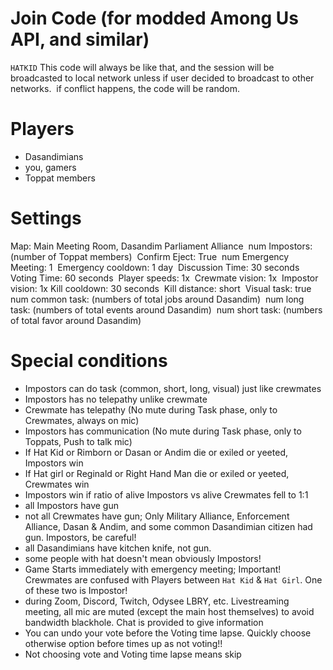 # Join Code (for modded Among Us API, and similar)
`HATKID` This code will always be like that, and the session will be broadcasted to local network unless if user decided to broadcast to other networks.
​
if conflict happens, the code will be random.
# Players
- Dasandimians
- you, gamers
- Toppat members
​
# Settings
Map: Main Meeting Room, Dasandim Parliament Alliance
​
num Impostors: (number of Toppat members)
​
Confirm Eject: True
​
num Emergency Meeting: 1
​
Emergency cooldown: 1 day
​
Discussion Time: 30 seconds
​
Voting Time: 60 seconds
​
Player speeds: 1x
​
Crewmate vision: 1x
​
Impostor vision: 1x
​
Kill cooldown: 30 seconds
​
Kill distance: short
​
Visual task: true
​
num common task: (numbers of total jobs around Dasandim)
​
num long task: (numbers of total events around Dasandim)
​
num short task: (numbers of total favor around Dasandim)
​
# Special conditions
- Impostors can do task (common, short, long, visual) just like crewmates
- Impostors has no telepathy unlike crewmate
- Crewmate has telepathy (No mute during Task phase, only to Crewmates, always on mic)
- Impostors has communication (No mute during Task phase, only to Toppats, Push to talk mic)
- If Hat Kid or Rimborn or Dasan or Andim die or exiled or yeeted, Impostors win
- If Hat girl or Reginald or Right Hand Man die or exiled or yeeted, Crewmates win
- Impostors win if ratio of alive Impostors vs alive Crewmates fell to 1:1
- all Impostors have gun
- not all Crewmates have gun; Only Military Alliance, Enforcement Alliance, Dasan & Andim, and some common Dasandimian citizen had gun. Impostors, be careful!
- all Dasandimians have kitchen knife, not gun.
- some people with hat doesn't mean obviously Impostors!
- Game Starts immediately with emergency meeting; Important! Crewmates are confused with Players between `Hat Kid` & `Hat Girl`. One of these two is Impostor!
- during Zoom, Discord, Twitch, Odysee LBRY, etc. Livestreaming meeting, all mic are muted (except the main host themselves) to avoid bandwidth blackhole. Chat is provided to give information
- You can undo your vote before the Voting time lapse. Quickly choose otherwise option before times up as not voting!!
- Not choosing vote and Voting time lapse means skip